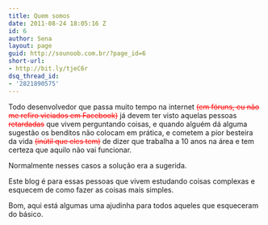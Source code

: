 ```yaml
---
title: Quem somos
date: 2011-08-24 18:05:16 Z
id: 6
author: Sena
layout: page
guid: http://sounoob.com.br/?page_id=6
short-url:
- http://bit.ly/tjeC6r
dsq_thread_id:
- '2821890575'
---
```


Todo desenvolvedor que passa muito tempo na internet <del style="color: #ff0000;">(em fóruns, eu não me refiro viciados em Facebook)</del> já devem ter visto aquelas pessoas <del style="color: #ff0000;">retardadas</del> que vivem perguntando coisas, e quando alguém dá alguma sugestão os benditos não colocam em prática, e cometem a pior besteira da vida <del style="color: #ff0000;">(inútil que eles tem)</del> de dizer que trabalha a 10 anos na área e tem certeza que aquilo não vai funcionar.
  
Normalmente nesses casos a solução era a sugerida.

Este blog é para essas pessoas que vivem estudando coisas complexas e esquecem de como fazer as coisas mais simples.

Bom, aqui está algumas uma ajudinha para todos aqueles que esqueceram do básico.